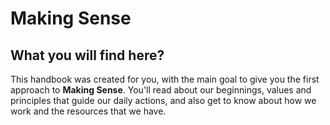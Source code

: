 # Making Sense

## What you will find here?

This handbook was created for you, with the main goal to give you the first approach to **Making Sense**. You'll read about our beginnings, values and principles that guide our daily actions, and also get to know about how we work and the resources that we have.

